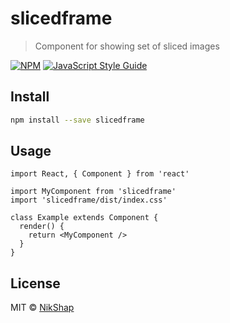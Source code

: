 # slicedframe

> Component for showing set of sliced images

[![NPM](https://img.shields.io/npm/v/slicedframe.svg)](https://www.npmjs.com/package/slicedframe) [![JavaScript Style Guide](https://img.shields.io/badge/code_style-standard-brightgreen.svg)](https://standardjs.com)

## Install

```bash
npm install --save slicedframe
```

## Usage

```tsx
import React, { Component } from 'react'

import MyComponent from 'slicedframe'
import 'slicedframe/dist/index.css'

class Example extends Component {
  render() {
    return <MyComponent />
  }
}
```

## License

MIT © [NikShap](https://github.com/NikShap)
